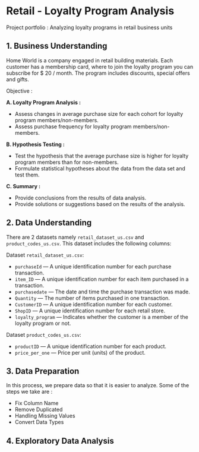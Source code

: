 # Retail - Loyalty Program Analysis
Project portfolio : Analyzing loyalty programs in retail business units

## 1. Business Understanding
Home World is a company engaged in retail building materials. Each customer has a membership card, where to join the loyalty program you can subscribe for $ 20 / month. The program includes discounts, special offers and gifts.

Objective :

**A. Loyalty Program Analysis :**

  - Assess changes in average purchase size for each cohort for loyalty program members/non-members.
  - Assess purchase frequency for loyalty program members/non-members.
      
**B. Hypothesis Testing :**

  - Test the hypothesis that the average purchase size is higher for loyalty program members than for non-members.
  - Formulate statistical hypotheses about the data from the data set and test them.
   
**C. Summary :**
    
  - Provide conclusions from the results of data analysis.
  - Provide solutions or suggestions based on the results of the analysis.

## 2. Data Understanding
There are 2 datasets namely `retail_dataset_us.csv` and `product_codes_us.csv`. This dataset includes the following columns:

Dataset `retail_dataset_us.csv`:

- `purchaseId` — A unique identification number for each purchase transaction.
- `item_ID` — A unique identification number for each item purchased in a transaction.
- `purchasedate` — The date and time the purchase transaction was made.
- `Quantity` — The number of items purchased in one transaction.
- `CustomerID` — A unique identification number for each customer.
- `ShopID` — A unique identification number for each retail store.
- `loyalty_program` — Indicates whether the customer is a member of the loyalty program or not.

Dataset `product_codes_us.csv`:

- `productID` — A unique identification number for each product.
- `price_per_one` — Price per unit (units) of the product.

## 3. Data Preparation
In this process, we prepare data so that it is easier to analyze. Some of the steps we take are :

- Fix Column Name
- Remove Duplicated
- Handling Missing Values
- Convert Data Types

## 4. Exploratory Data Analysis
